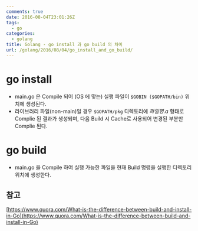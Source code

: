 ```yaml
---
comments: true
date: 2016-08-04T23:01:26Z
tags:
  - go
categories:
  - golang
title: Golang - go install 과 go build 의 차이
url: /golang/2016/08/04/go_install_and_go_build/
---
```


# go install
- main.go 은 Compile 되어 (OS 에 맞는) 실행 파일이 ```$GOBIN ($GOPATH/bin)``` 위치에 생성된다.
- 라이브러리 파일(non-main)일 경우 ```$GOPATH/pkg``` 디렉토리에 _파일명.a_ 형태로 Complie 된 결과가 생성되며, 다음 Build 시 Cache로 사용되어 변경된 부분만 Complie 된다.

# go build
- main.go 을 Compile 하여 실행 가능한 파일을 현재 Build 명령을 실행한 디렉토리 위치에 생성한다.

## 참고
[https://www.quora.com/What-is-the-difference-between-build-and-install-in-Go](https://www.quora.com/What-is-the-difference-between-build-and-install-in-Go)
